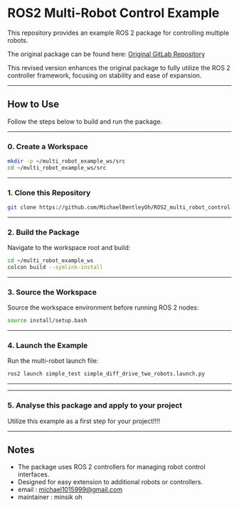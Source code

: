 # ROS2 Multi-Robot Control Example

This repository provides an example ROS 2 package for controlling multiple robots.

The original package can be found here:  [Original GitLab Repository](https://gitlab.ensta-bretagne.fr/zerrbe/ign-ros2-multi-robots-control-update/-/tree/master/simple_test/resource?ref_type=heads)

This revised version enhances the original package to fully utilize the ROS 2 controller framework, focusing on stability and ease of expansion.

---

## How to Use

Follow the steps below to build and run the package.

---

### 0. Create a Workspace

```bash
mkdir -p ~/multi_robot_example_ws/src
cd ~/multi_robot_example_ws/src
```

---

### 1. Clone this Repository

```bash
git clone https://github.com/MichaelBentleyOh/ROS2_multi_robot_control.git
```

---

### 2. Build the Package

Navigate to the workspace root and build:

```bash
cd ~/multi_robot_example_ws
colcon build --symlink-install
```

---

### 3. Source the Workspace

Source the workspace environment before running ROS 2 nodes:

```bash
source install/setup.bash
```

---

### 4. Launch the Example

Run the multi-robot launch file:

```bash
ros2 launch simple_test simple_diff_drive_two_robots.launch.py
```

---
---

### 5. Analyse this package and apply to your project

Utilize this example as a first step for your project!!!!

---

## Notes

- The package uses ROS 2 controllers for managing robot control interfaces.
- Designed for easy extension to additional robots or controllers.
- email : michael1015999@gmail.com
- maintainer : minsik oh
